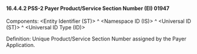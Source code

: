 #### 16.4.4.2 PSS-2 Payer Product/Service Section Number (EI) 01947

Components: &lt;Entity Identifier (ST)> ^ &lt;Namespace ID (IS)> ^ &lt;Universal ID (ST)> ^ &lt;Universal ID Type (ID)>

Definition: Unique Product/Service Section Number assigned by the Payer Application.
